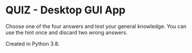 # QUIZ - Desktop GUI App
Choose one of the four answers and test your general knowledge. You can use the hint once and discard two wrong answers.

Created in Python 3.8.